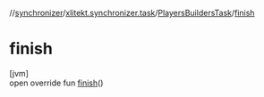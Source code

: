 //[synchronizer](../../../index.md)/[xlitekt.synchronizer.task](../index.md)/[PlayersBuildersTask](index.md)/[finish](finish.md)

# finish

[jvm]\
open override fun [finish](finish.md)()
